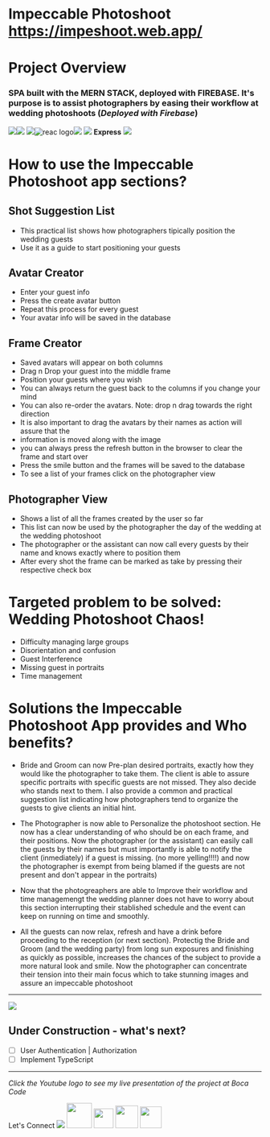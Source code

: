 # Impeccable Photoshoot https://impeshoot.web.app/

# Project Overview

### SPA built with the MERN STACK, deployed with FIREBASE. It's purpose is to assist photographers by easing their workflow at wedding photoshoots (*Deployed with Firebase*)
 <img src="https://img.icons8.com/external-tal-revivo-shadow-tal-revivo/48/000000/external-html-5-is-a-software-solution-stack-that-defines-the-properties-and-behaviors-of-web-page-logo-shadow-tal-revivo.png"/><img src="https://img.icons8.com/color/48/000000/css3.png"/>  <img src="https://img.icons8.com/color/48/000000/javascript--v1.png"/><img alt="reac logo" src="https://img.icons8.com/ultraviolet/48/react--v1.png" /><img src="https://img.icons8.com/color/48/000000/mongodb.png"/> <img src="https://img.icons8.com/color/48/000000/nodejs.png"/>
 **Express** <img src="https://img.icons8.com/color/48/000000/firebase.png"/>

# How to use the Impeccable Photoshoot app sections?

## Shot Suggestion List

- This practical list shows how photographers tipically position the wedding guests
- Use it as a guide to start positioning your guests

## Avatar Creator

- Enter your guest info
- Press the create avatar button
- Repeat this process for every guest
- Your avatar info will be saved in the database

## Frame Creator

-  Saved avatars will appear on both columns
-  Drag n Drop your guest into the middle frame
-  Position your guests where you wish
-  You can always return the guest back to the columns if you change your mind
-  You can also re-order the avatars. Note: drop n drag towards the right direction
-  It is also important to drag the avatars by their names as action will assure that the
-  information is moved along with the image
-  you can always press the refresh button in the browser to clear the frame and start over
-  Press the smile button and the frames will be saved to the database 
-  To see a list of your frames click on the photographer view

## Photographer View

- Shows a list of all the frames created by the user so far
- This list can now be used by the photographer the day of the wedding at the wedding photoshoot
- The photographer or the assistant can now call every guests by their name and knows exactly where to position them
- After every shot the frame can be marked as take by pressing their respective check box

# Targeted problem to be solved: Wedding Photoshoot Chaos!

- Difficulty managing large groups
- Disorientation and confusion 
- Guest Interference 
- Missing guest in portraits
- Time management

# Solutions the Impeccable Photoshoot App provides and Who benefits?


- Bride and Groom can now Pre-plan desired portraits, exactly how they would like the photographer to take them. The client is able to assure specific portraits with specific guests are not missed. They also decide who stands next to them. I also provide a common and practical suggestion list indicating how photographers tend to organize the guests to give clients an initial hint.


- The Photographer is now able to Personalize the photoshoot section. He now has a clear understanding of who should be on each frame, and their positions. Now the photographer (or the assistant) can easily call the guests by their names but must importantly is able to notify the client (inmediately) if a guest is missing.  (no more yelling!!!!) and now the photographer is exempt from being blamed if the guests are not present and don't appear in the portraits)


- Now that the photogreaphers are able to Improve their workflow and time managemengt the wedding planner does not have to worry about this section interrupting their stablished schedule and the event can keep on running on time and smoothly.

- All the guests can now relax, refresh and have a drink before proceeding to the reception (or next section). Protectig the Bride and Groom (and the wedding party) from long sun exposures and finishing as quickly as possible, increases the chances of the subject to provide a more natural look and smile. Now the photographer can concentrate their tension into their main focus which to take stunning images and assure an impeccable photoshoot


---


 <img src="https://img.icons8.com/flat-round/30/000000/under-construction--v1.png"/> 
 
 ## Under Construction - what's next?
- [ ] User Authentication | Authorization
- [ ] Implement TypeScript
---
*Click the Youtube logo to see my live presentation of the project at Boca Code*

Let's Connect <img src="https://img.icons8.com/external-flatart-icons-outline-flatarticons/64/000000/external-connect-strategy-and-management-flatart-icons-outline-flatarticons.png"/> 
[<img src="https://img.icons8.com/fluency/48/000000/youtube-play.png" height="50px"/>](https://youtu.be/3GwBpXjyt1c)
[<img src="https://bocacode.com/assets/images/bc-logos/bc-icon-adjust.png" height="39px"/>](https://bocacode.com/candidates/software-engineer/dariel-mera)
[<img src="https://img.icons8.com/ios-filled/50/000000/linkedin-circled--v1.png" height="45px"/>](https://www.linkedin.com/in/dariel-mera-b6454057/)
[<img src="https://techhubsouthflorida.org/wp-content/uploads/2021/09/Tech-Hub-Vertical-WHITE-Logo.png" height="43px"/>](https://techhubsouthflorida.org/hack-for-inclusion-event/?utm_source=TECH+HUB+SOUTH+FLORIDA&utm_campaign=1a713feb7d-Newsletter_6_NEW9_4_2015_COPY_01&utm_medium=email&utm_term=0_b713bd7972-1a713feb7d-158993226&mc_cid=1a713feb7d&mc_eid=f81c203332)
